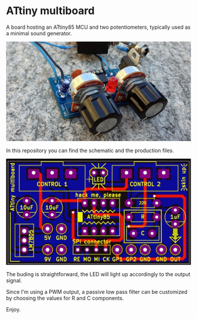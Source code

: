 # ATtiny multiboard

A board hosting an ATtiny85 MCU and two potentiometers, typically used as a minimal sound generator.

![ATtiny multiboard](Images/ATtiny_multiboard.jpg)

In this repository you can find the schematic and the production files.

![ATtiny multiboard](Images/ATtiny_GerberView.jpg)

The buding is straightforward, the LED will light up accordingly to the output signal.

Since I'm using a PWM output, a passive low pass filter can be customized by choosing
the values for R and C components.


Enjoy.





